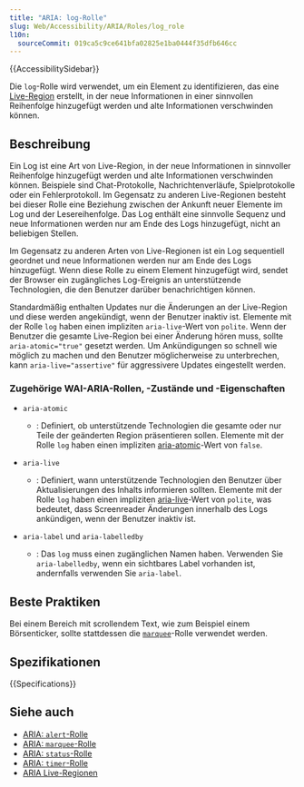 ```yaml
---
title: "ARIA: log-Rolle"
slug: Web/Accessibility/ARIA/Roles/log_role
l10n:
  sourceCommit: 019ca5c9ce641bfa02825e1ba0444f35dfb646cc
---
```


{{AccessibilitySidebar}}

Die `log`-Rolle wird verwendet, um ein Element zu identifizieren, das eine [Live-Region](/de/docs/Web/Accessibility/ARIA/ARIA_Live_Regions) erstellt, in der neue Informationen in einer sinnvollen Reihenfolge hinzugefügt werden und alte Informationen verschwinden können.

## Beschreibung

Ein Log ist eine Art von Live-Region, in der neue Informationen in sinnvoller Reihenfolge hinzugefügt werden und alte Informationen verschwinden können. Beispiele sind Chat-Protokolle, Nachrichtenverläufe, Spielprotokolle oder ein Fehlerprotokoll. Im Gegensatz zu anderen Live-Regionen besteht bei dieser Rolle eine Beziehung zwischen der Ankunft neuer Elemente im Log und der Lesereihenfolge. Das Log enthält eine sinnvolle Sequenz und neue Informationen werden nur am Ende des Logs hinzugefügt, nicht an beliebigen Stellen.

Im Gegensatz zu anderen Arten von Live-Regionen ist ein Log sequentiell geordnet und neue Informationen werden nur am Ende des Logs hinzugefügt. Wenn diese Rolle zu einem Element hinzugefügt wird, sendet der Browser ein zugängliches Log-Ereignis an unterstützende Technologien, die den Benutzer darüber benachrichtigen können.

Standardmäßig enthalten Updates nur die Änderungen an der Live-Region und diese werden angekündigt, wenn der Benutzer inaktiv ist. Elemente mit der Rolle `log` haben einen impliziten `aria-live`-Wert von `polite`. Wenn der Benutzer die gesamte Live-Region bei einer Änderung hören muss, sollte `aria-atomic="true"` gesetzt werden. Um Ankündigungen so schnell wie möglich zu machen und den Benutzer möglicherweise zu unterbrechen, kann `aria-live="assertive"` für aggressivere Updates eingestellt werden.

### Zugehörige WAI-ARIA-Rollen, -Zustände und -Eigenschaften

- `aria-atomic`

  - : Definiert, ob unterstützende Technologien die gesamte oder nur Teile der geänderten Region präsentieren sollen. Elemente mit der Rolle `log` haben einen impliziten [aria-atomic](https://www.w3.org/TR/wai-aria-1.1/#aria-atomic)-Wert von `false`.

- `aria-live`

  - : Definiert, wann unterstützende Technologien den Benutzer über Aktualisierungen des Inhalts informieren sollten. Elemente mit der Rolle `log` haben einen impliziten [aria-live](https://www.w3.org/TR/wai-aria-1.1/#aria-live)-Wert von `polite`, was bedeutet, dass Screenreader Änderungen innerhalb des Logs ankündigen, wenn der Benutzer inaktiv ist.

- `aria-label` und `aria-labelledby`

  - : Das `log` muss einen zugänglichen Namen haben. Verwenden Sie `aria-labelledby`, wenn ein sichtbares Label vorhanden ist, andernfalls verwenden Sie `aria-label`.

## Beste Praktiken

Bei einem Bereich mit scrollendem Text, wie zum Beispiel einem Börsenticker, sollte stattdessen die [`marquee`](/de/docs/Web/Accessibility/ARIA/Roles/marquee_role)-Rolle verwendet werden.

## Spezifikationen

{{Specifications}}

## Siehe auch

- [ARIA: `alert`-Rolle](/de/docs/Web/Accessibility/ARIA/Roles/alert_role)
- [ARIA: `marquee`-Rolle](/de/docs/Web/Accessibility/ARIA/Roles/marquee_role)
- [ARIA: `status`-Rolle](/de/docs/Web/Accessibility/ARIA/Roles/status_role)
- [ARIA: `timer`-Rolle](/de/docs/Web/Accessibility/ARIA/Roles/timer_role)
- [ARIA Live-Regionen](/de/docs/Web/Accessibility/ARIA/ARIA_Live_Regions)
